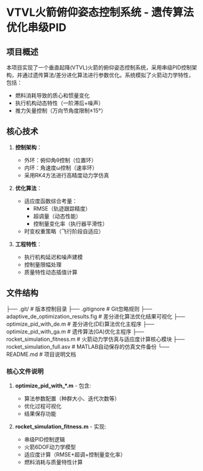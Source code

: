 # VTVL火箭俯仰姿态控制系统 - 遗传算法优化串级PID

## 项目概述
本项目实现了一个垂直起降(VTVL)火箭的俯仰姿态控制系统，采用串级PID控制架构，并通过遗传算法/差分进化算法进行参数优化。系统模拟了火箭动力学特性，包括：
- 燃料消耗导致的质心和惯量变化
- 执行机构动态特性（一阶滞后+噪声）
- 推力矢量控制（万向节角度限制±15°）

## 核心技术
1. **控制架构**：
   - 外环：俯仰角θ控制（位置环）
   - 内环：角速度ω控制（速率环）
   - 采用RK4方法进行高精度动力学仿真

2. **优化算法**：
   - 适应度函数综合考量：
     - RMSE（轨迹跟踪精度）
     - 超调量（动态性能）
     - 控制量变化率（执行器平滑性）
   - 时变权重策略（飞行阶段自适应）

3. **工程特性**：
   - 执行机构延迟和噪声建模
   - 控制量限幅处理
   - 质量特性动态插值计算

## 文件结构

├── .git/                          # 版本控制目录
├── .gitignore                    # Git忽略规则
├── adaptive_de_optimization_results.fig  # 差分进化算法优化结果可视化
├── optimize_pid_with_de.m        # 差分进化(DE)算法优化主程序
├── optimize_pid_with_ga.m        # 遗传算法(GA)优化主程序
├── rocket_simulation_fitness.m   # 火箭动力学仿真与适应度计算核心模块
├── rocket_simulation_full.asv    # MATLAB自动保存的仿真文件备份
└── README.md                     # 项目说明文档

### 核心文件说明
1. **optimize_pid_with_*.m** - 包含:
   - 算法参数配置（种群大小、迭代次数等）
   - 优化过程可视化
   - 结果保存功能

2. **rocket_simulation_fitness.m** - 实现:
   - 串级PID控制逻辑
   - 火箭6DOF动力学模型
   - 适应度计算（RMSE+超调+控制量变化率）
   - 燃料消耗与质量特性计算


